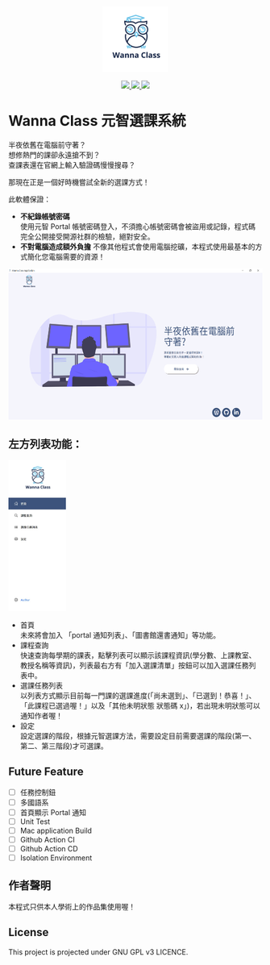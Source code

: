 <p align="center">
    <img src="icon-512x512.png" height="130">
</p>
<p align="center">
<a href="https://img.shields.io/badge/NodeJs-v14.15.3-green" alt="Node Js Version">
  <img src="https://img.shields.io/badge/NodeJs-v14.15.3-green" />
</a>
<a href="https://img.shields.io/badge/Platform-Win%2010-lightgrey" alt="Supported Platform">
  <img src="https://img.shields.io/badge/Platform-Win%2010-lightgrey" />
</a>
<a href="https://img.shields.io/github/package-json/v/MissterHao/WannaClass" alt="Wanna Class Version">
  <img src="https://img.shields.io/github/package-json/v/MissterHao/WannaClass" />
</a>
</p>

# Wanna Class 元智選課系統

半夜依舊在電腦前守著？  
想修熱門的課卻永遠搶不到？  
查課表還在官網上輸入驗證碼慢慢搜尋？  

那現在正是一個好時機嘗試全新的選課方式！
  
此軟體保證：
+ **不紀錄帳號密碼**  
  使用元智 Portal 帳號密碼登入，不須擔心帳號密碼會被盜用或記錄，程式碼完全公開接受開源社群的檢驗，絕對安全。
+ **不對電腦造成額外負擔**
  不像其他程式會使用電腦挖礦，本程式使用最基本的方式簡化您電腦需要的資源！

<img src="assets/Index%20Demo.png" height=300>  

## 左方列表功能：


<img src="assets/sidebar.jpg" height=300>  

+ 首頁  
  未來將會加入 「portal 通知列表」、「圖書館還書通知」等功能。
+ 課程查詢  
  快速查詢每學期的課表，點擊列表可以顯示該課程資訊(學分數、上課教室、教授名稱等資訊)，列表最右方有「加入選課清單」按鈕可以加入選課任務列表中。
+ 選課任務列表  
  以列表方式顯示目前每一門課的選課進度(「尚未選到」、「已選到！恭喜！」、「此課程已選過喔！」以及「其他未明狀態 狀態碼 x」)，若出現未明狀態可以通知作者喔！
+ 設定  
  設定選課的階段，根據元智選課方法，需要設定目前需要選課的階段(第一、第二、第三階段)才可選課。

## Future Feature

* [ ] 任務控制鈕
* [ ] 多國語系
* [ ] 首頁顯示 Portal 通知
* [ ] Unit Test
* [ ] Mac application Build
* [ ] Github Action CI
* [ ] Github Action CD
* [ ] Isolation Environment

## 作者聲明
本程式只供本人學術上的作品集使用喔！

## License
This project is projected under GNU GPL v3 LICENCE.
